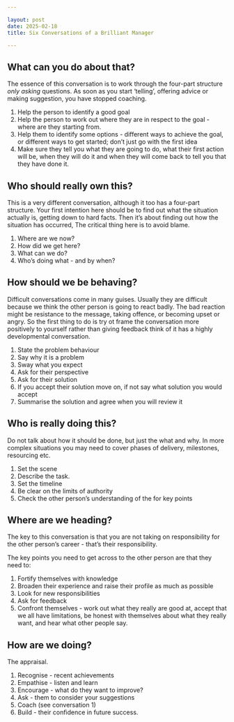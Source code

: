 ```yaml
---

layout: post
date: 2025-02-18
title: Six Conversations of a Brilliant Manager

---
```


## What can you do about that?

The essence of this conversation is to work through the four-part structure _only asking_ questions. As soon as you start ‘telling’, offering advice or making suggestion, you have stopped coaching.

1. Help the person to identify a good goal
2. Help the person to work out where they are in respect to the goal - where are they starting from.
3. Help them to identify some options - different ways to achieve the goal, or different ways to get started; don’t just go with the first idea
4. Make sure they tell you what they are going to do, what their first action will be, when they will do it and when they will come back to tell you that they have done it.

## Who should really own this?

This is a very different conversation, although it too has a four-part structure. Your first intention here should be to find out what the situation actually is, getting down to hard facts. Then it’s about finding out how the situation has occurred, The critical thing here is to avoid blame.

1. Where are we now?
2. How did we get here?
3. What can we do?
4. Who’s doing what - and by when?

## How should we be behaving?

Difficult conversations come in many guises. Usually they are difficult because we think the other person is going to react badly. The bad reaction might be resistance to the message, taking offence, or becoming upset or angry. So the first thing to do is try ot frame the conversation more positively to yourself rather than giving feedback think of it has a highly developmental conversation.

1. State the problem behaviour
2. Say why it is a problem
3. Sway what you expect
4. Ask for their perspective
5. Ask for their solution
6. If you accept their solution move on, if not say what solution you would accept
7. Summarise the solution and agree when you will review it

## Who is really doing this?

Do not talk about how it should be done, but just the what and why. In more complex situations you may need to cover phases of delivery, milestones, resourcing etc.

1. Set the scene
2. Describe the task.
3. Set the timeline
4. Be clear on the limits of authority
5. Check the other person’s understanding of the for key points

## Where are we heading?

The key to this conversation is that you are not taking on responsibility for the other person’s career - that’s their responsibility.

The key points you need to get across to the other person are that they need to:

1. Fortify themselves with knowledge
2. Broaden their experience and raise their profile as much as possible
3. Look for new responsibilities
4. Ask for feedback
5. Confront themselves - work out what they really are good at, accept that we all have limitations, be honest with themselves about what they really want, and hear what other people say.

## How are we doing?

The appraisal.

1. Recognise - recent achievements
2. Empathise - listen and learn
3. Encourage - what do they want to improve?
4. Ask - them to consider your suggestions
5. Coach (see conversation 1)
6. Build - their confidence in future success.
